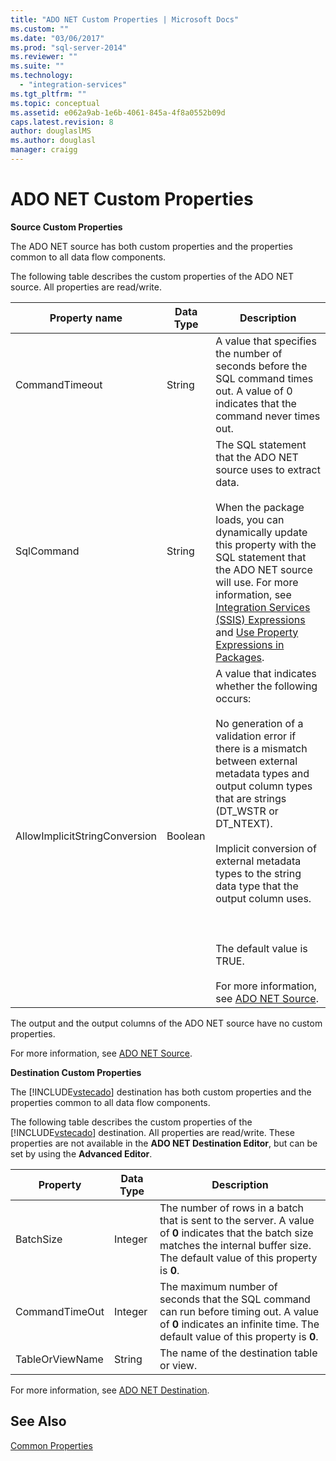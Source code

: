 ```yaml
---
title: "ADO NET Custom Properties | Microsoft Docs"
ms.custom: ""
ms.date: "03/06/2017"
ms.prod: "sql-server-2014"
ms.reviewer: ""
ms.suite: ""
ms.technology: 
  - "integration-services"
ms.tgt_pltfrm: ""
ms.topic: conceptual
ms.assetid: e062a9ab-1e6b-4061-845a-4f8a0552b09d
caps.latest.revision: 8
author: douglaslMS
ms.author: douglasl
manager: craigg
---
```

# ADO NET Custom Properties
  **Source Custom Properties**  
  
 The ADO NET source has both custom properties and the properties common to all data flow components.  
  
 The following table describes the custom properties of the ADO NET source. All properties are read/write.  
  
|Property name|Data Type|Description|  
|-------------------|---------------|-----------------|  
|CommandTimeout|String|A value that specifies the number of seconds before the SQL command times out. A value of 0 indicates that the command never times out.|  
|SqlCommand|String|The SQL statement that the ADO NET source uses to extract data.<br /><br /> When the package loads, you can dynamically update this property with the SQL statement that the ADO NET source will use. For more information, see [Integration Services &#40;SSIS&#41; Expressions](../expressions/integration-services-ssis-expressions.md) and [Use Property Expressions in Packages](../expressions/use-property-expressions-in-packages.md).|  
|AllowImplicitStringConversion|Boolean|A value that indicates whether the following occurs:<br /><br /> No generation of a validation error if there is a mismatch between external metadata types and output column types that are strings (DT_WSTR or DT_NTEXT).<br /><br /> Implicit conversion of external metadata types to the string data type that the output column uses.<br /><br /> <br /><br /> The default value is TRUE.<br /><br /> For more information, see [ADO NET Source](ado-net-source.md).|  
  
 The output and the output columns of the ADO NET source have no custom properties.  
  
 For more information, see [ADO NET Source](ado-net-source.md).  
  
 **Destination Custom Properties**  
  
 The [!INCLUDE[vstecado](../../includes/vstecado-md.md)] destination has both custom properties and the properties common to all data flow components.  
  
 The following table describes the custom properties of the [!INCLUDE[vstecado](../../includes/vstecado-md.md)] destination. All properties are read/write. These properties are not available in the **ADO NET Destination Editor**, but can be set by using the **Advanced Editor**.  
  
|Property|Data Type|Description|  
|--------------|---------------|-----------------|  
|BatchSize|Integer|The number of rows in a batch that is sent to the server. A value of **0** indicates that the batch size matches the internal buffer size. The default value of this property is **0**.|  
|CommandTimeOut|Integer|The maximum number of seconds that the SQL command can run before timing out. A value of **0** indicates an infinite time. The default value of this property is **0**.|  
|TableOrViewName|String|The name of the destination table or view.|  
  
 For more information, see [ADO NET Destination](ado-net-destination.md).  
  
## See Also  
 [Common Properties](../common-properties.md)  
  
  
